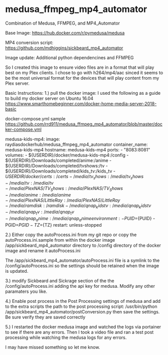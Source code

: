 # medusa_ffmpeg_mp4_automator
Combination of Medusa, FFMPEG, and MP4_Automator

Base Image:
https://hub.docker.com/r/pymedusa/medusa

MP4 conversion script:
https://github.com/mdhiggins/sickbeard_mp4_automator

Image update:
Additional python dependencines and FFMPEG


So I created this image to ensure video files are in a format that will play best on my Plex clients. I chose to go with h264/mp4/aac sinced it seems to be the most universal format for the devices that will play content from my Plex server.

Basic Instructions:
1.) pull the docker image:
I used the following as a guide to build my docker server on Ubuntu 16.04
https://www.smarthomebeginner.com/docker-home-media-server-2018-basic

docker-compose.yml sample
https://github.com/rrd911/medusa_ffmpeg_mp4_automator/blob/master/docker-compose.yml

 medusa-kids-mp4:
    image: raydiasdockerhub/medusa_ffmpeg_mp4_automator
    container_name: medusa-kids-mp4
    hostname: medusa-kids-mp4
    ports:
    - "8083:8081"
    volumes:
    - ${USERDIR}/docker/medusa-kids-mp4:/config
    - ${USERDIR}/Downloads/completed/anime:/anime
    - ${USERDIR}/Downloads/completed/tvshows:/tv
    - ${USERDIR}/Downloads/completed/kids_tv:/kids_tv
    - ${USERDIR}/docker/certs:/certs
    - /media/tv_shows:/media/tv_shows
    - /media/tv:/media/tv
    - /media/PlexNAS/TV_Shows:/media/PlexNAS/TV_Shows
    - /media/anime:/media/anime
    - /media/PlexNAS/LittleRay:/media/PlexNAS/LittleRay
    - /media/ramdisk:/ramdisk
    - /media/qnap_kidstv:/media/qnap_kidstv
    - /media/qnap_tv:/media/qnap_tv
    - /media/qnap_anime:/media/qnap_anime
    environment:
    - PUID=${PUID}
    - PGID=${PGID}
    - TZ=${TZ}
    restart: unless-stopped

2.) Either copy the autoProcess.ini from my git repo or copy the autoProcess.ini.sample from within the docker image /app/sickbeard_mp4_automator directory to /config directory of the docker image and rename it autoProcess.ini

The /app/sickbeard_mp4_automator/autoProcess.ini file is a symlink to the /config/autoProcess.ini so the settings should be retained when the image is updated.

3.) modify Sickbeard and Sickrage section of the the /config/autoProcess.ini adding the api key for medusa. Modify any other paramaters you like.

4.) Enable post process in the Post Processing settings of medusa and add to the extra scripts the path to the post processing script: /usr/bin/python /app/sickbeard_mp4_automator/postConversion.py then save the settings. Be sure verify they are saved correctly 

5.) I restarted the docker medusa image and watched the logs via portainer to see if there are any errors. Then I took a video file and ran a test post processing while watching the medusa logs for any errors.

I may have missed something so let me know.

